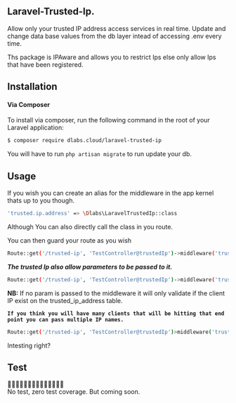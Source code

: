 ## Laravel-Trusted-Ip.  
Allow only your trusted IP address access services in real time. Update and change data base values from the db layer intead of accessing .env every time.   
  
  Ths package is IPAware and allows you to restrict Ips else only allow Ips that have been registered.
  

## Installation

#### Via Composer

To install via composer, run the following command in the root of your Laravel application:

```bash
$ composer require dlabs.cloud/laravel-trusted-ip
``` 
  

You will have to run `php artisan migrate` to run update your db.  
  
## Usage  
If you wish you can create an alias for the middleware in the app kernel thats up to you though. 
  
  ```bash
 'trusted.ip.address' => \Dlabs\LaravelTrustedIp::class  
``` 

Although You can also directly call the class  in you route.


You can then guard your route as you wish   
  
  ```bash
 Route::get('/trusted-ip', 'TestController@trustedIp')->middleware('trusted.ip.address');  
  ``` 

***The trusted Ip also allow parameters to be passed to it.***  
  
   ```bash
 Route::get('/trusted-ip', 'TestController@trustedIp')->middleware('trusted.ip.address: reliance');  *This will check if the client IP making the request matches the name **reliance** on the trusted IP table.*  
   ``` 
**NB:** If no param is passed to the middleware it will only validate if the client IP exist on the trusted_ip_address table.   
  
**`If you think you will have many clients that will be hitting that end point you can pass multiple IP names.`**  
   ```bash
 Route::get('/trusted-ip', 'TestController@trustedIp')>middleware('trusted.ip.address:paystack,monify,interswitch');  
  ``` 

Intesting right?  
  
## Test  
  
🙆🏿‍♂️😭😭😭😭😭😭😭😭😭😭😭  
No test, zero test coverage. But coming soon.